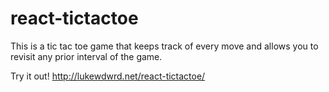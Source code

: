 # react-tictactoe
This is a tic tac toe game that keeps track of every move and allows you to revisit any prior interval of the game.

Try it out! 
http://lukewdwrd.net/react-tictactoe/
